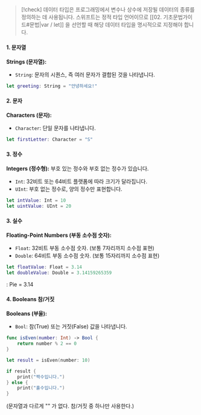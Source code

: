 > [!check]
> 데이터 타입은 프로그래밍에서 변수나 상수에 저장될 데이터의 종류를 정의하는 데 사용됩니다. 
스위프트는 정적 타입 언어이므로 [[02. 기초문법가이드#문법|var / let]] 을 선언할 때 해당 데이터 타입을 명시적으로 지정해야 합니다.

#### 1. 문자열

**Strings (문자열):**

- `String`: 문자의 시퀀스, 즉 여러 문자가 결합된 것을 나타냅니다.
```Swift
let greeting: String = "안녕하세요!"
```

#### 2.  문자

**Characters (문자):**

- `Character`: 단일 문자를 나타냅니다.
```Swift
let firstLetter: Character = "S"
```

#### 3. 정수

 **Integers (정수형):** 부호 있는 정수와 부호 없는 정수가 있습니다.

- `Int`: 32비트 또는 64비트 플랫폼에 따라 크기가 달라집니다.
- `UInt`: 부호 없는 정수로, 양의 정수만 표현합니다.
```swift
let intValue: Int = 10
let uintValue: UInt = 20
```

#### 3. 실수

**Floating-Point Numbers (부동 소수점 숫자):**

- `Float`: 32비트 부동 소수점 숫자. (보통 7자리까지 소수점 표현)
- `Double`: 64비트 부동 소수점 숫자. (보통 15자리까지 소수점 표현)
```Swift
let floatValue: Float = 3.14 
let doubleValue: Double = 3.14159265359
```

: Pie = 3.14

#### 4. Booleans 참/거짓

**Booleans (부울):**

- `Bool`: 참(True) 또는 거짓(False) 값을 나타냅니다.
```Swift
func isEven(number: Int) -> Bool {
    return number % 2 == 0
}

let result = isEven(number: 10)

if result {
    print("짝수입니다.")
} else {
    print("홀수입니다.")
}
```

(문자열과 다르게 "" 가 없다. 참/거짓 중 하나만 사용한다.)
